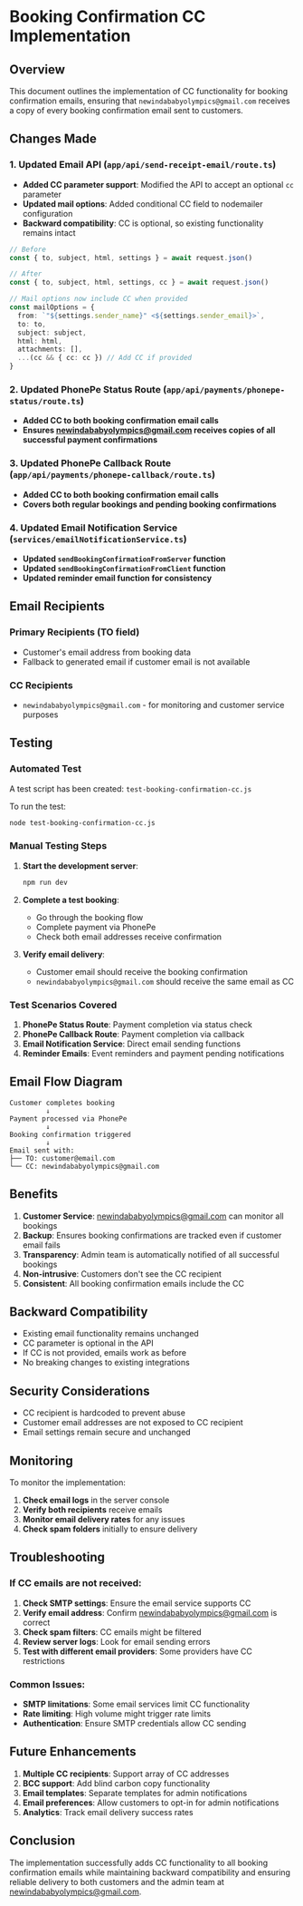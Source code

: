 # Booking Confirmation CC Implementation

## Overview
This document outlines the implementation of CC functionality for booking confirmation emails, ensuring that `newindababyolympics@gmail.com` receives a copy of every booking confirmation email sent to customers.

## Changes Made

### 1. Updated Email API (`app/api/send-receipt-email/route.ts`)
- **Added CC parameter support**: Modified the API to accept an optional `cc` parameter
- **Updated mail options**: Added conditional CC field to nodemailer configuration
- **Backward compatibility**: CC is optional, so existing functionality remains intact

```typescript
// Before
const { to, subject, html, settings } = await request.json()

// After  
const { to, subject, html, settings, cc } = await request.json()

// Mail options now include CC when provided
const mailOptions = {
  from: `"${settings.sender_name}" <${settings.sender_email}>`,
  to: to,
  subject: subject,
  html: html,
  attachments: [],
  ...(cc && { cc: cc }) // Add CC if provided
}
```

### 2. Updated PhonePe Status Route (`app/api/payments/phonepe-status/route.ts`)
- **Added CC to both booking confirmation email calls**
- **Ensures newindababyolympics@gmail.com receives copies of all successful payment confirmations**

### 3. Updated PhonePe Callback Route (`app/api/payments/phonepe-callback/route.ts`)
- **Added CC to both booking confirmation email calls**
- **Covers both regular bookings and pending booking confirmations**

### 4. Updated Email Notification Service (`services/emailNotificationService.ts`)
- **Updated `sendBookingConfirmationFromServer` function**
- **Updated `sendBookingConfirmationFromClient` function**
- **Updated reminder email function for consistency**

## Email Recipients

### Primary Recipients (TO field)
- Customer's email address from booking data
- Fallback to generated email if customer email is not available

### CC Recipients
- `newindababyolympics@gmail.com` - for monitoring and customer service purposes

## Testing

### Automated Test
A test script has been created: `test-booking-confirmation-cc.js`

To run the test:
```bash
node test-booking-confirmation-cc.js
```

### Manual Testing Steps

1. **Start the development server**:
   ```bash
   npm run dev
   ```

2. **Complete a test booking**:
   - Go through the booking flow
   - Complete payment via PhonePe
   - Check both email addresses receive confirmation

3. **Verify email delivery**:
   - Customer email should receive the booking confirmation
   - `newindababyolympics@gmail.com` should receive the same email as CC

### Test Scenarios Covered

1. **PhonePe Status Route**: Payment completion via status check
2. **PhonePe Callback Route**: Payment completion via callback
3. **Email Notification Service**: Direct email sending functions
4. **Reminder Emails**: Event reminders and payment pending notifications

## Email Flow Diagram

```
Customer completes booking
         ↓
Payment processed via PhonePe
         ↓
Booking confirmation triggered
         ↓
Email sent with:
├── TO: customer@email.com
└── CC: newindababyolympics@gmail.com
```

## Benefits

1. **Customer Service**: newindababyolympics@gmail.com can monitor all bookings
2. **Backup**: Ensures booking confirmations are tracked even if customer email fails
3. **Transparency**: Admin team is automatically notified of all successful bookings
4. **Non-intrusive**: Customers don't see the CC recipient
5. **Consistent**: All booking confirmation emails include the CC

## Backward Compatibility

- Existing email functionality remains unchanged
- CC parameter is optional in the API
- If CC is not provided, emails work as before
- No breaking changes to existing integrations

## Security Considerations

- CC recipient is hardcoded to prevent abuse
- Customer email addresses are not exposed to CC recipient
- Email settings remain secure and unchanged

## Monitoring

To monitor the implementation:

1. **Check email logs** in the server console
2. **Verify both recipients** receive emails
3. **Monitor email delivery rates** for any issues
4. **Check spam folders** initially to ensure delivery

## Troubleshooting

### If CC emails are not received:

1. **Check SMTP settings**: Ensure the email service supports CC
2. **Verify email address**: Confirm newindababyolympics@gmail.com is correct
3. **Check spam filters**: CC emails might be filtered
4. **Review server logs**: Look for email sending errors
5. **Test with different email providers**: Some providers have CC restrictions

### Common Issues:

- **SMTP limitations**: Some email services limit CC functionality
- **Rate limiting**: High volume might trigger rate limits
- **Authentication**: Ensure SMTP credentials allow CC sending

## Future Enhancements

1. **Multiple CC recipients**: Support array of CC addresses
2. **BCC support**: Add blind carbon copy functionality
3. **Email templates**: Separate templates for admin notifications
4. **Email preferences**: Allow customers to opt-in for admin notifications
5. **Analytics**: Track email delivery success rates

## Conclusion

The implementation successfully adds CC functionality to all booking confirmation emails while maintaining backward compatibility and ensuring reliable delivery to both customers and the admin team at newindababyolympics@gmail.com.
